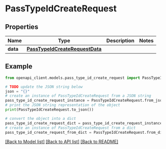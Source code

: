 # PassTypeIdCreateRequest


## Properties

Name | Type | Description | Notes
------------ | ------------- | ------------- | -------------
**data** | [**PassTypeIdCreateRequestData**](PassTypeIdCreateRequestData.md) |  | 

## Example

```python
from openapi_client.models.pass_type_id_create_request import PassTypeIdCreateRequest

# TODO update the JSON string below
json = "{}"
# create an instance of PassTypeIdCreateRequest from a JSON string
pass_type_id_create_request_instance = PassTypeIdCreateRequest.from_json(json)
# print the JSON string representation of the object
print(PassTypeIdCreateRequest.to_json())

# convert the object into a dict
pass_type_id_create_request_dict = pass_type_id_create_request_instance.to_dict()
# create an instance of PassTypeIdCreateRequest from a dict
pass_type_id_create_request_from_dict = PassTypeIdCreateRequest.from_dict(pass_type_id_create_request_dict)
```
[[Back to Model list]](../README.md#documentation-for-models) [[Back to API list]](../README.md#documentation-for-api-endpoints) [[Back to README]](../README.md)


